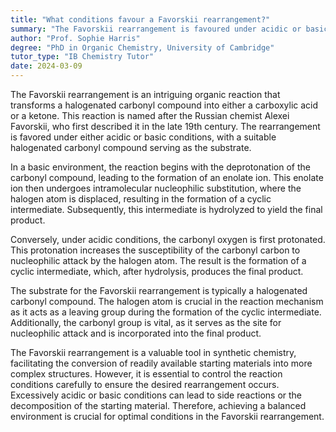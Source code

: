 ```yaml
---
title: "What conditions favour a Favorskii rearrangement?"
summary: "The Favorskii rearrangement is favoured under acidic or basic conditions, with a suitable halogenated carbonyl compound as the substrate."
author: "Prof. Sophie Harris"
degree: "PhD in Organic Chemistry, University of Cambridge"
tutor_type: "IB Chemistry Tutor"
date: 2024-03-09
---
```


The Favorskii rearrangement is an intriguing organic reaction that transforms a halogenated carbonyl compound into either a carboxylic acid or a ketone. This reaction is named after the Russian chemist Alexei Favorskii, who first described it in the late 19th century. The rearrangement is favored under either acidic or basic conditions, with a suitable halogenated carbonyl compound serving as the substrate.

In a basic environment, the reaction begins with the deprotonation of the carbonyl compound, leading to the formation of an enolate ion. This enolate ion then undergoes intramolecular nucleophilic substitution, where the halogen atom is displaced, resulting in the formation of a cyclic intermediate. Subsequently, this intermediate is hydrolyzed to yield the final product.

Conversely, under acidic conditions, the carbonyl oxygen is first protonated. This protonation increases the susceptibility of the carbonyl carbon to nucleophilic attack by the halogen atom. The result is the formation of a cyclic intermediate, which, after hydrolysis, produces the final product.

The substrate for the Favorskii rearrangement is typically a halogenated carbonyl compound. The halogen atom is crucial in the reaction mechanism as it acts as a leaving group during the formation of the cyclic intermediate. Additionally, the carbonyl group is vital, as it serves as the site for nucleophilic attack and is incorporated into the final product.

The Favorskii rearrangement is a valuable tool in synthetic chemistry, facilitating the conversion of readily available starting materials into more complex structures. However, it is essential to control the reaction conditions carefully to ensure the desired rearrangement occurs. Excessively acidic or basic conditions can lead to side reactions or the decomposition of the starting material. Therefore, achieving a balanced environment is crucial for optimal conditions in the Favorskii rearrangement.
    